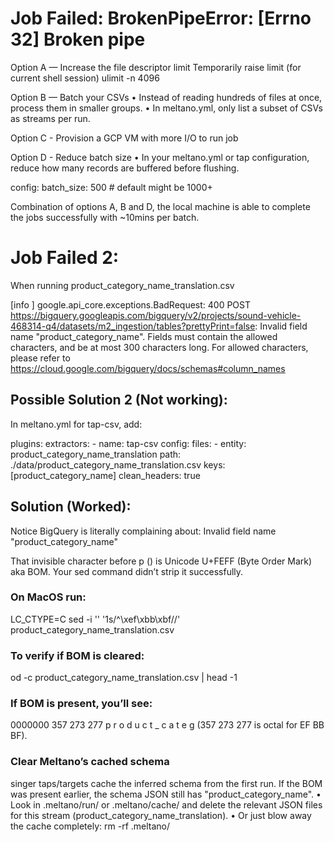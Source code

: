 # Job Failed: BrokenPipeError: [Errno 32] Broken pipe
Option A — Increase the file descriptor limit Temporarily raise limit (for current shell session) ulimit -n 4096

Option B — Batch your CSVs • Instead of reading hundreds of files at once, process them in smaller groups. • In meltano.yml, only list a subset of CSVs as streams per run.

Option C - Provision a GCP VM with more I/O to run job

Option D - Reduce batch size • In your meltano.yml or tap configuration, reduce how many records are buffered before flushing.

config:
batch_size: 500 # default might be 1000+

Combination of options A, B and D, the local machine is able to complete the jobs successfully with ~10mins per batch.

# Job Failed 2:
When running product_category_name_translation.csv

[info ] google.api_core.exceptions.BadRequest: 400 POST https://bigquery.googleapis.com/bigquery/v2/projects/sound-vehicle-468314-q4/datasets/m2_ingestion/tables?prettyPrint=false: Invalid field name "﻿product_category_name". Fields must contain the allowed characters, and be at most 300 characters long. For allowed characters, please refer to https://cloud.google.com/bigquery/docs/schemas#column_names

## Possible Solution 2 (Not working):
In meltano.yml for tap-csv, add:

plugins: extractors: - name: tap-csv config: files: - entity: product_category_name_translation path: ./data/product_category_name_translation.csv keys: [product_category_name] clean_headers: true

## Solution (Worked):

Notice BigQuery is literally complaining about: Invalid field name "product_category_name"

That invisible character before p (﻿) is Unicode U+FEFF (Byte Order Mark) aka BOM. Your sed command didn’t strip it successfully.

### On MacOS run:

LC_CTYPE=C sed -i '' '1s/^\xef\xbb\xbf//' product_category_name_translation.csv

### To verify if BOM is cleared:

od -c product_category_name_translation.csv | head -1

### If BOM is present, you’ll see:

0000000 357 273 277   p   r   o   d   u   c   t   _   c   a   t   e   g
(357 273 277 is octal for EF BB BF).

### Clear Meltano’s cached schema

singer taps/targets cache the inferred schema from the first run. If the BOM was present earlier, the schema JSON still has "﻿product_category_name".
	•	Look in .meltano/run/ or .meltano/cache/ and delete the relevant JSON files for this stream (product_category_name_translation).
	•	Or just blow away the cache completely:
rm -rf .meltano/